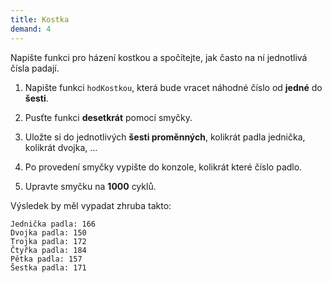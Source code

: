 ```yaml
---
title: Kostka
demand: 4
---
```


Napište funkci pro házení kostkou a spočítejte, jak často na ní jednotlivá čísla padají.

1. Napište funkci `hodKostkou`, která bude vracet náhodné číslo od **jedné** do **šesti**.

1. Pusťte funkci **desetkrát** pomocí smyčky.

1. Uložte si do jednotlivých **šesti proměnných**, kolikrát padla jednička, kolikrát dvojka, …

1. Po provedení smyčky vypište do konzole, kolikrát které číslo padlo.

1. Upravte smyčku na **1000** cyklů.

Výsledek by měl vypadat zhruba takto:

```text
Jednička padla: 166
Dvojka padla: 150
Trojka padla: 172
Čtyřka padla: 184
Pětka padla: 157
Šestka padla: 171
```

